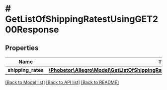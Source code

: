# # GetListOfShippingRatestUsingGET200Response

## Properties

Name | Type | Description | Notes
------------ | ------------- | ------------- | -------------
**shipping_rates** | [**\Phobetor\Allegro\Model\GetListOfShippingRatestUsingGET200ResponseShippingRatesInner[]**](GetListOfShippingRatestUsingGET200ResponseShippingRatesInner.md) |  | [optional]

[[Back to Model list]](../../README.md#models) [[Back to API list]](../../README.md#endpoints) [[Back to README]](../../README.md)
